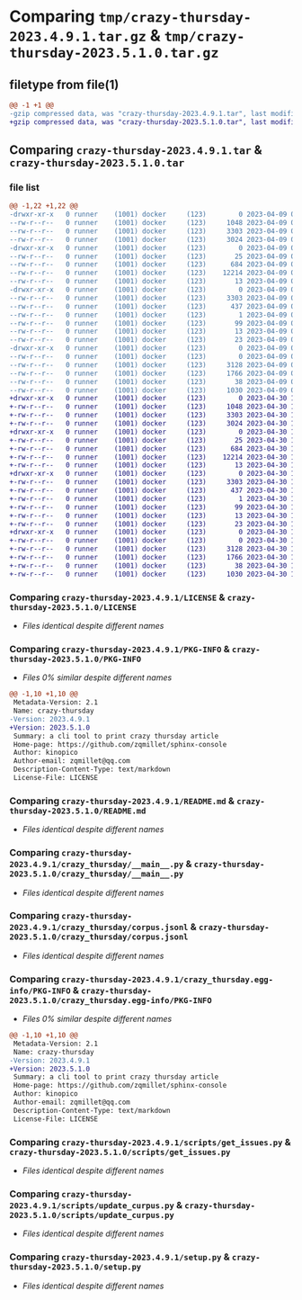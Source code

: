 # Comparing `tmp/crazy-thursday-2023.4.9.1.tar.gz` & `tmp/crazy-thursday-2023.5.1.0.tar.gz`

## filetype from file(1)

```diff
@@ -1 +1 @@
-gzip compressed data, was "crazy-thursday-2023.4.9.1.tar", last modified: Sun Apr  9 05:27:21 2023, max compression
+gzip compressed data, was "crazy-thursday-2023.5.1.0.tar", last modified: Sun Apr 30 17:27:06 2023, max compression
```

## Comparing `crazy-thursday-2023.4.9.1.tar` & `crazy-thursday-2023.5.1.0.tar`

### file list

```diff
@@ -1,22 +1,22 @@
-drwxr-xr-x   0 runner    (1001) docker     (123)        0 2023-04-09 05:27:21.811974 crazy-thursday-2023.4.9.1/
--rw-r--r--   0 runner    (1001) docker     (123)     1048 2023-04-09 05:27:05.000000 crazy-thursday-2023.4.9.1/LICENSE
--rw-r--r--   0 runner    (1001) docker     (123)     3303 2023-04-09 05:27:21.811974 crazy-thursday-2023.4.9.1/PKG-INFO
--rw-r--r--   0 runner    (1001) docker     (123)     3024 2023-04-09 05:27:05.000000 crazy-thursday-2023.4.9.1/README.md
-drwxr-xr-x   0 runner    (1001) docker     (123)        0 2023-04-09 05:27:21.807974 crazy-thursday-2023.4.9.1/crazy_thursday/
--rw-r--r--   0 runner    (1001) docker     (123)       25 2023-04-09 05:27:11.000000 crazy-thursday-2023.4.9.1/crazy_thursday/__init__.py
--rw-r--r--   0 runner    (1001) docker     (123)      684 2023-04-09 05:27:05.000000 crazy-thursday-2023.4.9.1/crazy_thursday/__main__.py
--rw-r--r--   0 runner    (1001) docker     (123)    12214 2023-04-09 05:27:11.000000 crazy-thursday-2023.4.9.1/crazy_thursday/corpus.jsonl
--rw-r--r--   0 runner    (1001) docker     (123)       13 2023-04-09 05:27:05.000000 crazy-thursday-2023.4.9.1/crazy_thursday/requirements.txt
-drwxr-xr-x   0 runner    (1001) docker     (123)        0 2023-04-09 05:27:21.811974 crazy-thursday-2023.4.9.1/crazy_thursday.egg-info/
--rw-r--r--   0 runner    (1001) docker     (123)     3303 2023-04-09 05:27:21.000000 crazy-thursday-2023.4.9.1/crazy_thursday.egg-info/PKG-INFO
--rw-r--r--   0 runner    (1001) docker     (123)      437 2023-04-09 05:27:21.000000 crazy-thursday-2023.4.9.1/crazy_thursday.egg-info/SOURCES.txt
--rw-r--r--   0 runner    (1001) docker     (123)        1 2023-04-09 05:27:21.000000 crazy-thursday-2023.4.9.1/crazy_thursday.egg-info/dependency_links.txt
--rw-r--r--   0 runner    (1001) docker     (123)       99 2023-04-09 05:27:21.000000 crazy-thursday-2023.4.9.1/crazy_thursday.egg-info/entry_points.txt
--rw-r--r--   0 runner    (1001) docker     (123)       13 2023-04-09 05:27:21.000000 crazy-thursday-2023.4.9.1/crazy_thursday.egg-info/requires.txt
--rw-r--r--   0 runner    (1001) docker     (123)       23 2023-04-09 05:27:21.000000 crazy-thursday-2023.4.9.1/crazy_thursday.egg-info/top_level.txt
-drwxr-xr-x   0 runner    (1001) docker     (123)        0 2023-04-09 05:27:21.811974 crazy-thursday-2023.4.9.1/scripts/
--rw-r--r--   0 runner    (1001) docker     (123)        0 2023-04-09 05:27:05.000000 crazy-thursday-2023.4.9.1/scripts/__init__.py
--rw-r--r--   0 runner    (1001) docker     (123)     3128 2023-04-09 05:27:05.000000 crazy-thursday-2023.4.9.1/scripts/get_issues.py
--rw-r--r--   0 runner    (1001) docker     (123)     1766 2023-04-09 05:27:05.000000 crazy-thursday-2023.4.9.1/scripts/update_curpus.py
--rw-r--r--   0 runner    (1001) docker     (123)       38 2023-04-09 05:27:21.811974 crazy-thursday-2023.4.9.1/setup.cfg
--rw-r--r--   0 runner    (1001) docker     (123)     1030 2023-04-09 05:27:05.000000 crazy-thursday-2023.4.9.1/setup.py
+drwxr-xr-x   0 runner    (1001) docker     (123)        0 2023-04-30 17:27:06.539629 crazy-thursday-2023.5.1.0/
+-rw-r--r--   0 runner    (1001) docker     (123)     1048 2023-04-30 17:26:52.000000 crazy-thursday-2023.5.1.0/LICENSE
+-rw-r--r--   0 runner    (1001) docker     (123)     3303 2023-04-30 17:27:06.539629 crazy-thursday-2023.5.1.0/PKG-INFO
+-rw-r--r--   0 runner    (1001) docker     (123)     3024 2023-04-30 17:26:52.000000 crazy-thursday-2023.5.1.0/README.md
+drwxr-xr-x   0 runner    (1001) docker     (123)        0 2023-04-30 17:27:06.539629 crazy-thursday-2023.5.1.0/crazy_thursday/
+-rw-r--r--   0 runner    (1001) docker     (123)       25 2023-04-30 17:26:57.000000 crazy-thursday-2023.5.1.0/crazy_thursday/__init__.py
+-rw-r--r--   0 runner    (1001) docker     (123)      684 2023-04-30 17:26:52.000000 crazy-thursday-2023.5.1.0/crazy_thursday/__main__.py
+-rw-r--r--   0 runner    (1001) docker     (123)    12214 2023-04-30 17:26:57.000000 crazy-thursday-2023.5.1.0/crazy_thursday/corpus.jsonl
+-rw-r--r--   0 runner    (1001) docker     (123)       13 2023-04-30 17:26:52.000000 crazy-thursday-2023.5.1.0/crazy_thursday/requirements.txt
+drwxr-xr-x   0 runner    (1001) docker     (123)        0 2023-04-30 17:27:06.539629 crazy-thursday-2023.5.1.0/crazy_thursday.egg-info/
+-rw-r--r--   0 runner    (1001) docker     (123)     3303 2023-04-30 17:27:06.000000 crazy-thursday-2023.5.1.0/crazy_thursday.egg-info/PKG-INFO
+-rw-r--r--   0 runner    (1001) docker     (123)      437 2023-04-30 17:27:06.000000 crazy-thursday-2023.5.1.0/crazy_thursday.egg-info/SOURCES.txt
+-rw-r--r--   0 runner    (1001) docker     (123)        1 2023-04-30 17:27:06.000000 crazy-thursday-2023.5.1.0/crazy_thursday.egg-info/dependency_links.txt
+-rw-r--r--   0 runner    (1001) docker     (123)       99 2023-04-30 17:27:06.000000 crazy-thursday-2023.5.1.0/crazy_thursday.egg-info/entry_points.txt
+-rw-r--r--   0 runner    (1001) docker     (123)       13 2023-04-30 17:27:06.000000 crazy-thursday-2023.5.1.0/crazy_thursday.egg-info/requires.txt
+-rw-r--r--   0 runner    (1001) docker     (123)       23 2023-04-30 17:27:06.000000 crazy-thursday-2023.5.1.0/crazy_thursday.egg-info/top_level.txt
+drwxr-xr-x   0 runner    (1001) docker     (123)        0 2023-04-30 17:27:06.539629 crazy-thursday-2023.5.1.0/scripts/
+-rw-r--r--   0 runner    (1001) docker     (123)        0 2023-04-30 17:26:52.000000 crazy-thursday-2023.5.1.0/scripts/__init__.py
+-rw-r--r--   0 runner    (1001) docker     (123)     3128 2023-04-30 17:26:52.000000 crazy-thursday-2023.5.1.0/scripts/get_issues.py
+-rw-r--r--   0 runner    (1001) docker     (123)     1766 2023-04-30 17:26:52.000000 crazy-thursday-2023.5.1.0/scripts/update_curpus.py
+-rw-r--r--   0 runner    (1001) docker     (123)       38 2023-04-30 17:27:06.539629 crazy-thursday-2023.5.1.0/setup.cfg
+-rw-r--r--   0 runner    (1001) docker     (123)     1030 2023-04-30 17:26:52.000000 crazy-thursday-2023.5.1.0/setup.py
```

### Comparing `crazy-thursday-2023.4.9.1/LICENSE` & `crazy-thursday-2023.5.1.0/LICENSE`

 * *Files identical despite different names*

### Comparing `crazy-thursday-2023.4.9.1/PKG-INFO` & `crazy-thursday-2023.5.1.0/PKG-INFO`

 * *Files 0% similar despite different names*

```diff
@@ -1,10 +1,10 @@
 Metadata-Version: 2.1
 Name: crazy-thursday
-Version: 2023.4.9.1
+Version: 2023.5.1.0
 Summary: a cli tool to print crazy thursday article
 Home-page: https://github.com/zqmillet/sphinx-console
 Author: kinopico
 Author-email: zqmillet@qq.com
 Description-Content-Type: text/markdown
 License-File: LICENSE
```

### Comparing `crazy-thursday-2023.4.9.1/README.md` & `crazy-thursday-2023.5.1.0/README.md`

 * *Files identical despite different names*

### Comparing `crazy-thursday-2023.4.9.1/crazy_thursday/__main__.py` & `crazy-thursday-2023.5.1.0/crazy_thursday/__main__.py`

 * *Files identical despite different names*

### Comparing `crazy-thursday-2023.4.9.1/crazy_thursday/corpus.jsonl` & `crazy-thursday-2023.5.1.0/crazy_thursday/corpus.jsonl`

 * *Files identical despite different names*

### Comparing `crazy-thursday-2023.4.9.1/crazy_thursday.egg-info/PKG-INFO` & `crazy-thursday-2023.5.1.0/crazy_thursday.egg-info/PKG-INFO`

 * *Files 0% similar despite different names*

```diff
@@ -1,10 +1,10 @@
 Metadata-Version: 2.1
 Name: crazy-thursday
-Version: 2023.4.9.1
+Version: 2023.5.1.0
 Summary: a cli tool to print crazy thursday article
 Home-page: https://github.com/zqmillet/sphinx-console
 Author: kinopico
 Author-email: zqmillet@qq.com
 Description-Content-Type: text/markdown
 License-File: LICENSE
```

### Comparing `crazy-thursday-2023.4.9.1/scripts/get_issues.py` & `crazy-thursday-2023.5.1.0/scripts/get_issues.py`

 * *Files identical despite different names*

### Comparing `crazy-thursday-2023.4.9.1/scripts/update_curpus.py` & `crazy-thursday-2023.5.1.0/scripts/update_curpus.py`

 * *Files identical despite different names*

### Comparing `crazy-thursday-2023.4.9.1/setup.py` & `crazy-thursday-2023.5.1.0/setup.py`

 * *Files identical despite different names*

